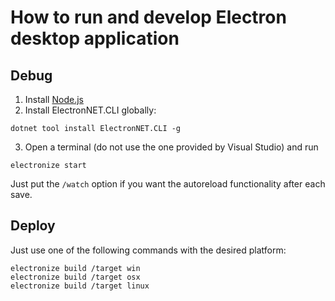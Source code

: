 # How to run and develop Electron desktop application

## Debug

1. Install [Node.js](https://nodejs.org)
2. Install ElectronNET.CLI globally:
```
dotnet tool install ElectronNET.CLI -g
```
3. Open a terminal (do not use the one provided by Visual Studio) and run
```
electronize start
```
Just put the `/watch` option if you want the autoreload functionality after each save.

## Deploy

Just use one of the following commands with the desired platform:
```
electronize build /target win
electronize build /target osx
electronize build /target linux
```